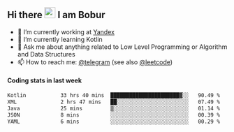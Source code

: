 ## Hi there <img src="https://media.giphy.com/media/hvRJCLFzcasrR4ia7z/giphy.gif" width="25px" height="25px"> I am Bobur

- 💼 I’m currently working at [Yandex](https://yandex.ru/)
- 🌱 I’m currently learning Kotlin
- 💬 Ask me about anything related to Low Level Programming or Algorithm and Data Structures
- 📫 How to reach me: [@telegram](https://t.me/octoant) (see also [@leetcode](https://leetcode.com/octoant/))    

#### Coding stats in last week

<!--START_SECTION:waka-->

```txt
Kotlin           33 hrs 40 mins  ██████████████████████▓░░   90.49 %
XML              2 hrs 47 mins   ██░░░░░░░░░░░░░░░░░░░░░░░   07.49 %
Java             25 mins         ▒░░░░░░░░░░░░░░░░░░░░░░░░   01.14 %
JSON             8 mins          ░░░░░░░░░░░░░░░░░░░░░░░░░   00.39 %
YAML             6 mins          ░░░░░░░░░░░░░░░░░░░░░░░░░   00.29 %
```

<!--END_SECTION:waka-->
